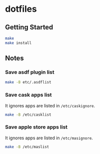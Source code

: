 dotfiles
==============================

Getting Started
-----------------------------

```sh
make
make install
```

Notes
-----------------------------

### Save asdf plugin list

```sh
make -B etc/.asdflist
```

### Save cask apps list

It ignores apps are listed in `/etc/caskignore`.
```sh
make -B /etc/casklist
```

### Save apple store apps list

It ignores apps are listed in `/etc/masignore`.
```sh
make -B /etc/maslist
```
